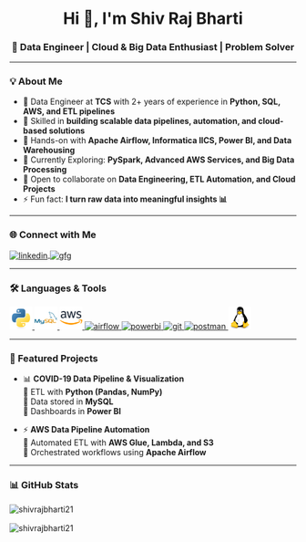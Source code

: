 <h1 align="center">Hi 👋, I'm Shiv Raj Bharti</h1>
<h3 align="center">🚀 Data Engineer | Cloud & Big Data Enthusiast | Problem Solver</h3>

---

### 💡 About Me  
- 🔹 Data Engineer at **TCS** with 2+ years of experience in **Python, SQL, AWS, and ETL pipelines**  
- 🔹 Skilled in **building scalable data pipelines, automation, and cloud-based solutions**  
- 🔹 Hands-on with **Apache Airflow, Informatica IICS, Power BI, and Data Warehousing**  
- 🌱 Currently Exploring: **PySpark, Advanced AWS Services, and Big Data Processing**  
- 👯 Open to collaborate on **Data Engineering, ETL Automation, and Cloud Projects**  
- ⚡ Fun fact: **I turn raw data into meaningful insights 📊**  

---

### 🌐 Connect with Me  
<p align="left">
<a href="https://linkedin.com/in/shiv-raj-bharti-36a587195" target="blank">
  <img align="center" src="https://raw.githubusercontent.com/rahuldkjain/github-profile-readme-generator/master/src/images/icons/Social/linked-in-alt.svg" alt="linkedin" height="30" width="40" />
</a>
<a href="https://auth.geeksforgeeks.org/user/" target="blank">
  <img align="center" src="https://raw.githubusercontent.com/rahuldkjain/github-profile-readme-generator/master/src/images/icons/Social/geeks-for-geeks.svg" alt="gfg" height="30" width="40" />
</a>
</p>  

---

### 🛠️ Languages & Tools  
<p align="left"> 
<a href="https://www.python.org/" target="_blank"> <img src="https://raw.githubusercontent.com/devicons/devicon/master/icons/python/python-original.svg" alt="python" width="40" height="40"/> </a> 
<a href="https://www.mysql.com/" target="_blank"> <img src="https://raw.githubusercontent.com/devicons/devicon/master/icons/mysql/mysql-original-wordmark.svg" alt="mysql" width="40" height="40"/> </a> 
<a href="https://aws.amazon.com/" target="_blank"> <img src="https://raw.githubusercontent.com/devicons/devicon/master/icons/amazonwebservices/amazonwebservices-original-wordmark.svg" alt="aws" width="40" height="40"/> </a> 
<a href="https://airflow.apache.org/" target="_blank"> <img src="https://airflow.apache.org/images/feature-image.png" alt="airflow" width="40" height="40"/> </a> 
<a href="https://powerbi.microsoft.com/" target="_blank"> <img src="https://www.vectorlogo.zone/logos/microsoft_powerbi/microsoft_powerbi-icon.svg" alt="powerbi" width="40" height="40"/> </a> 
<a href="https://git-scm.com/" target="_blank"> <img src="https://www.vectorlogo.zone/logos/git-scm/git-scm-icon.svg" alt="git" width="40" height="40"/> </a> 
<a href="https://www.postman.com/" target="_blank"> <img src="https://www.vectorlogo.zone/logos/getpostman/getpostman-icon.svg" alt="postman" width="40" height="40"/> </a> 
<a href="https://www.linux.org/" target="_blank"> <img src="https://raw.githubusercontent.com/devicons/devicon/master/icons/linux/linux-original.svg" alt="linux" width="40" height="40"/> </a> 
</p>

---

### 📌 Featured Projects  

- 📊 **COVID-19 Data Pipeline & Visualization**  
  🔹 ETL with **Python (Pandas, NumPy)**  
  🔹 Data stored in **MySQL**  
  🔹 Dashboards in **Power BI**  

- ⚡ **AWS Data Pipeline Automation**  
  🔹 Automated ETL with **AWS Glue, Lambda, and S3**  
  🔹 Orchestrated workflows using **Apache Airflow**  

---

### 📊 GitHub Stats  
<p><img align="center" src="https://github-readme-stats.vercel.app/api?username=shivrajbharti21&show_icons=true&theme=tokyonight&locale=en" alt="shivrajbharti21" /></p>  
<p><img align="center" src="https://github-readme-stats.vercel.app/api/top-langs?username=shivrajbharti21&show_icons=true&theme=tokyonight&locale=en&layout=compact" alt="shivrajbharti21" /></p>
